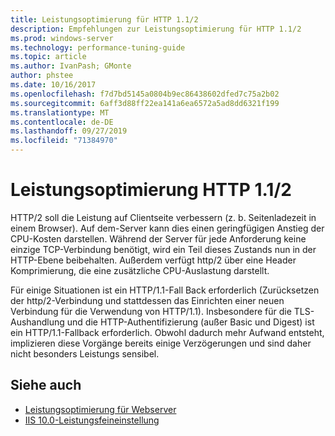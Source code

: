 ```yaml
---
title: Leistungsoptimierung für HTTP 1.1/2
description: Empfehlungen zur Leistungsoptimierung für HTTP 1.1/2
ms.prod: windows-server
ms.technology: performance-tuning-guide
ms.topic: article
ms.author: IvanPash; GMonte
author: phstee
ms.date: 10/16/2017
ms.openlocfilehash: f7d7bd5145a0804b9ec86438602dfed7c75a2b02
ms.sourcegitcommit: 6aff3d88ff22ea141a6ea6572a5ad8dd6321f199
ms.translationtype: MT
ms.contentlocale: de-DE
ms.lasthandoff: 09/27/2019
ms.locfileid: "71384970"
---
```

# <a name="performance-tuning-http-112"></a>Leistungsoptimierung HTTP 1.1/2

HTTP/2 soll die Leistung auf Clientseite verbessern (z. b. Seitenladezeit in einem Browser). Auf dem-Server kann dies einen geringfügigen Anstieg der CPU-Kosten darstellen. Während der Server für jede Anforderung keine einzige TCP-Verbindung benötigt, wird ein Teil dieses Zustands nun in der HTTP-Ebene beibehalten. Außerdem verfügt http/2 über eine Header Komprimierung, die eine zusätzliche CPU-Auslastung darstellt.

Für einige Situationen ist ein HTTP/1.1-Fall Back erforderlich (Zurücksetzen der http/2-Verbindung und stattdessen das Einrichten einer neuen Verbindung für die Verwendung von HTTP/1.1). Insbesondere für die TLS-Aushandlung und die HTTP-Authentifizierung (außer Basic und Digest) ist ein HTTP/1.1-Fallback erforderlich. Obwohl dadurch mehr Aufwand entsteht, implizieren diese Vorgänge bereits einige Verzögerungen und sind daher nicht besonders Leistungs sensibel.

## <a name="see-also"></a>Siehe auch
- [Leistungsoptimierung für Webserver](index.md) 
- [IIS 10.0-Leistungsfeineinstellung](tuning-iis-10.md)
